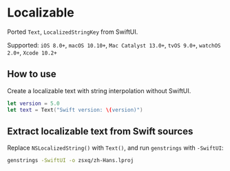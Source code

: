 # Localizable

Ported `Text`, `LocalizedStringKey` from SwiftUI.

Supported: `iOS 8.0+`, `macOS 10.10+`, `Mac Catalyst 13.0+`, `tvOS 9.0+`, `watchOS 2.0+`, `Xcode 10.2+`

## How to use

Create a localizable text with string interpolation without SwiftUI.

```swift
let version = 5.0
let text = Text("Swift version: \(version)")
```

## Extract localizable text from Swift sources

Replace `NSLocalizedString()` with `Text()`, and run `genstrings` with `-SwiftUI`:

```bash
genstrings -SwiftUI -o zsxq/zh-Hans.lproj
```
